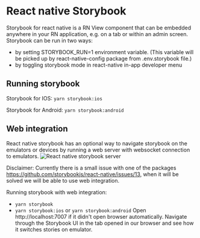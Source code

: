 # React native Storybook

Storybook for react native is a RN View component that can be embedded anywhere in your RN
application, e.g. on a tab or within an admin screen. Storybook can be run in two ways:

- by setting STORYBOOK_RUN=1 environment variable. (This variable will be picked up by
  react-native-config package from .env.storybook file.)
- by toggling storybook mode in react-native in-app developer menu

## Running storybook

Storybook for IOS: `yarn storybook:ios`

Storybook for Android: `yarn storybook:android`

## Web integration

React native storybook has an optional way to navigate storybook on the emulators or devices by
running a web server with websocket connection to emulators.
![React native storybook server](./assets/web-integration-demo.gif)

Disclaimer: Currently there is a small issue with one of the packages
https://github.com/storybookjs/react-native/issues/13, when it will be solved we will be able to use
web integration.

Running storybook with web integration:

- `yarn storybook`
- `yarn storybook:ios` or `yarn storybook:android` Open http://localhost:7007 if it didn't open
  browser automatically. Navigate through the Storybook UI in the tab opened in our browser and see
  how it switches stories on emulator.
